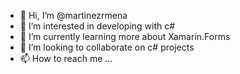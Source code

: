 - 👋 Hi, I’m @martinezrmena
- 👀 I’m interested in developing with c#
- 🌱 I’m currently learning more about Xamarin.Forms
- 💞️ I’m looking to collaborate on c# projects
- 📫 How to reach me ...

<!---
martinezrmena/martinezrmena is a ✨ special ✨ repository because its `README.md` (this file) appears on your GitHub profile.
You can click the Preview link to take a look at your changes.
--->
